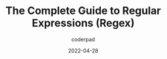 ---
author: coderpad
date: 2022-04-28
draft: true
permalink: false
publisher: thepracticaldev
tags:
  - guides
  - regex
target_url: https://dev.to/coderpad/the-complete-guide-to-regular-expressions-regex-1m6
title: The Complete Guide to Regular Expressions (Regex)
---